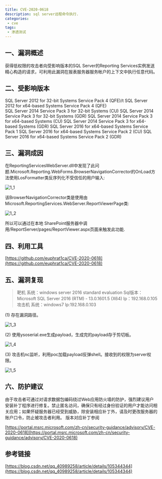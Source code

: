 ```yaml
---
title: CVE-2020-0618
description: sql server远程命令执行.
categories:
 - cve
tags: 
 - 渗透测试
---
```


## 一、漏洞概述

获得低权限的攻击者向受影响版本的SQL Server的Reporting Services实例发送精心构造的请求，可利用此漏洞在报表服务器服务帐户的上下文中执行任意代码。

## 二、受影响版本

SQL Server 2012 for 32-bit Systems Service Pack 4 (QFE)/t
SQL Server 2012 for x64-based Systems Service Pack 4 (QFE)</br>
SQL Server 2014 Service Pack 3 for 32-bit Systems (CU)
SQL Server 2014 Service Pack 3 for 32-bit Systems (GDR)
SQL Server 2014 Service Pack 3 for x64-based Systems (CU)
SQL Server 2014 Service Pack 3 for x64-based Systems (GDR)
SQL Server 2016 for x64-based Systems Service Pack 1
SQL Server 2016 for x64-based Systems Service Pack 2 (CU)
SQL Server 2016 for x64-based Systems Service Pack 2 (GDR)

## 三、漏洞成因

在ReportingServicesWebServer.dll中发现了此问题.Microsoft.Reporting.WebForms.BrowserNavigationCorrector的OnLoad方法使用LosFormatter类反序列化不受信任的用户输入:

![1_1](https://yui77111.github.io/assets/images/article/cve/1_1.png)

该BrowserNavigationCorrector类是使用由Microsoft.ReportingServices.WebServer.ReportViewerPage类:

![1_2](https://yui77111.github.io/assets/images/article/cve/1_2.png)

所以可以通过在本地 SharePoint服务器中调用/ReportServer/pages/ReportViewer.aspx页面来触发此功能.

## 四、利用工具

[https://github.com/euphrat1ca/CVE-2020-0618](https://github.com/euphrat1ca/CVE-2020-0618)

## 五、漏洞复现

>靶机
>系统：windows server 2016 standard evaluation
>Sql版本：Microsoft SQL Server 2016 (RTM) - 13.0.1601.5 (X64)
>Ip：192.168.0.105
>攻击机
>系统：windows7
>Ip:192.168.0.103

(1) 存在漏洞路径。

![1_3](https://yui77111.github.io/assets/images/article/cve/1_3.png)

(2) 使用ysoserial.exe生成payload，生成完的payload存于剪切板。

![1_4](https://yui77111.github.io/assets/images/article/cve/1_4.png)

(3)	攻击机nc监听，利用poc加载payload反弹shell。接收到的权限为server权限。

![1_5](https://yui77111.github.io/assets/images/article/cve/1_5.png)

## 六、防护建议

由于攻击者可通过对请求数据包编码绕过Web应用防火墙的防护，强烈建议用户安装补丁程序进行修复。禁止匿名访问，确保只有经过身份验证的用户才能访问相关应用；如果怀疑服务器已经受到威胁，除安装相应补丁外，请及时更改服务器的账户口令，防止被攻击者利用。
版本对应补丁参阅

[https://portal.msrc.microsoft.com/zh-cn/security-guidance/advisory/CVE-2020-0618](https://portal.msrc.microsoft.com/zh-cn/security-guidance/advisory/CVE-2020-0618)

## 参考链接

[https://blog.csdn.net/qq_40989258/article/details/105344344](https://blog.csdn.net/qq_40989258/article/details/105344344)